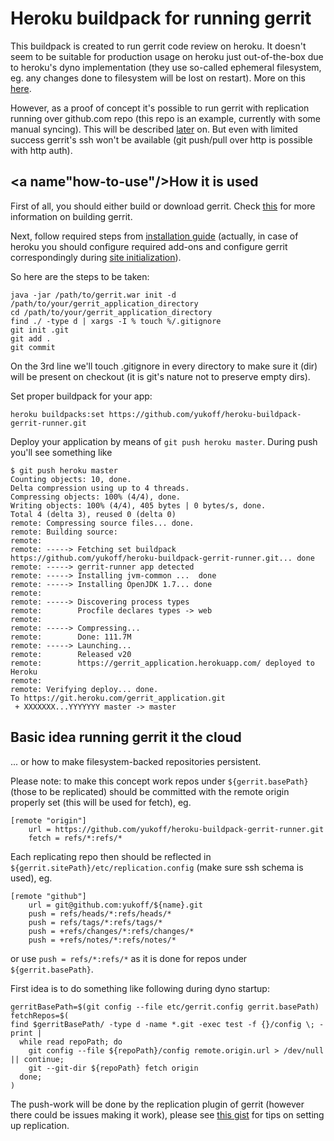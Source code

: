 # Heroku buildpack for running gerrit

This buildpack is created to run gerrit code review on heroku. It doesn't seem to be suitable for
production usage on heroku just out-of-the-box due to heroku's dyno implementation (they use
so-called ephemeral filesystem, eg. any changes done to filesystem will be lost on restart). More
on this [here](https://devcenter.heroku.com/articles/dynos#ephemeral-filesystem).

However, as a proof of concept it's possible to run gerrit with replication running over github.com
repo (this repo is an example, currently with some manual syncing). This will be described
[later](#basic-idea) on. But even with limited success gerrit's ssh won't be available (git
push/pull over http is possible with http auth).

## <a name"how-to-use"/>How it is used

First of all, you should either build or download gerrit. Check [this](https://gerrit-review.googlesource.com/Documentation/dev-readme.html)
for more information on building gerrit.

Next, follow required steps from [installation guide](https://gerrit-review.googlesource.com/Documentation/install.html)
(actually, in case of heroku you should configure required add-ons and configure gerrit correspondingly during [site
initialization](https://gerrit-review.googlesource.com/Documentation/install.html#init)).

So here are the steps to be taken:
```
java -jar /path/to/gerrit.war init -d /path/to/your/gerrit_application_directory
cd /path/to/your/gerrit_application_directory
find ./ -type d | xargs -I % touch %/.gitignore
git init .git
git add .
git commit
```
On the 3rd line we'll touch .gitignore in every directory to make sure it (dir) will be present on checkout (it is git's
nature not to preserve empty dirs).

Set proper buildpack for your app:
```
heroku buildpacks:set https://github.com/yukoff/heroku-buildpack-gerrit-runner.git
```

Deploy your application by means of `git push heroku master`. During push you'll see something like
```
$ git push heroku master
Counting objects: 10, done.
Delta compression using up to 4 threads.
Compressing objects: 100% (4/4), done.
Writing objects: 100% (4/4), 405 bytes | 0 bytes/s, done.
Total 4 (delta 3), reused 0 (delta 0)
remote: Compressing source files... done.
remote: Building source:
remote:
remote: -----> Fetching set buildpack https://github.com/yukoff/heroku-buildpack-gerrit-runner.git... done
remote: -----> gerrit-runner app detected
remote: -----> Installing jvm-common ...  done
remote: -----> Installing OpenJDK 1.7... done
remote:
remote: -----> Discovering process types
remote:        Procfile declares types -> web
remote:
remote: -----> Compressing...
remote:        Done: 111.7M
remote: -----> Launching...
remote:        Released v20
remote:        https://gerrit_application.herokuapp.com/ deployed to Heroku
remote:
remote: Verifying deploy... done.
To https://git.heroku.com/gerrit_application.git
 + XXXXXXX...YYYYYYY master -> master
 ```

## <a name="basic-idea"/>Basic idea running gerrit it the cloud
... or how to make filesystem-backed repositories persistent.

Please note: to make this concept work repos under `${gerrit.basePath}` (those to be replicated)
should be committed with the remote origin properly set (this will be used for fetch), eg.
```
[remote "origin"]
    url = https://github.com/yukoff/heroku-buildpack-gerrit-runner.git
    fetch = refs/*:refs/*
```
Each replicating repo then should be reflected in `${gerrit.sitePath}/etc/replication.config` (make
sure ssh schema is used), eg.
```
[remote "github"]
    url = git@github.com:yukoff/${name}.git
    push = refs/heads/*:refs/heads/*
    push = refs/tags/*:refs/tags/*
    push = +refs/changes/*:refs/changes/*
    push = +refs/notes/*:refs/notes/*
```
or use `push = refs/*:refs/*` as it is done for repos under `${gerrit.basePath}`.

First idea is to do something like following during dyno startup:
```
gerritBasePath=$(git config --file etc/gerrit.config gerrit.basePath)
fetchRepos=$(
find $gerritBasePath/ -type d -name *.git -exec test -f {}/config \; -print |
  while read repoPath; do
    git config --file ${repoPath}/config remote.origin.url > /dev/null || continue;
    git --git-dir ${repoPath} fetch origin
  done;
)
```

The push-work will be done by the replication plugin of gerrit (however there could be issues
making it work), please see [this gist](https://gist.github.com/yukoff/bcdb67811de911f7db92) for
tips on setting up replication.
